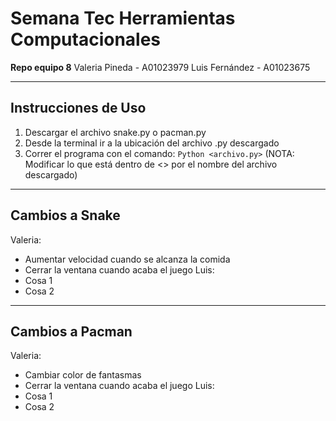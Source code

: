 # Semana Tec Herramientas Computacionales
**Repo equipo 8**
Valeria Pineda - A01023979
Luis Fernández - A01023675

---

## Instrucciones de Uso
1. Descargar el archivo snake.py o pacman.py
2. Desde la terminal ir a la ubicación del archivo .py descargado
3. Correr el programa con el comando:
  `Python <archivo.py>`
(NOTA: Modificar lo que está dentro de <> por el nombre del archivo descargado)
---

## Cambios a Snake
Valeria:
- Aumentar velocidad cuando se alcanza la comida
- Cerrar la ventana cuando acaba el juego
Luis:
- Cosa 1
- Cosa 2

---

## Cambios a Pacman
Valeria:
- Cambiar color de fantasmas
- Cerrar la ventana cuando acaba el juego
Luis:
- Cosa 1
- Cosa 2
